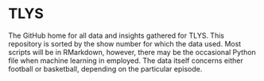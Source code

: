 # TLYS
The GitHub home for all data and insights gathered for TLYS. This repository is sorted by the show number for which the data used. Most scripts will be in RMarkdown, however, there may be the occasional Python file when machine learning in employed. 
The data itself concerns either football or basketball, depending on the particular episode.
